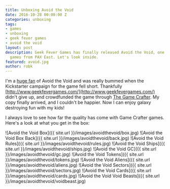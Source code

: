 ```yaml
---
title: Unboxing Avoid the Void
date: 2016-10-28 00:00:00 Z
categories: unboxing
tags:
- games
- unboxing
- geek fever games
- avoid the void
layout: post
description: Geek Fever Games has finally released Avoid the Void, one of my favorite
  games from PAX East. Let's look inside.
featured: avoid.jpg
author: robk
---
```


I'm a [huge fan](http://www.purplepawn.com/2016/04/pax-east-2016-avoid-the-void-by-geek-fever-games/) of Avoid the Void and was really bummed when the Kickstarter campaign for the game fell short. Thankfully [http://www.geekfevergames.com/](http://www.geekfevergames.com/) didn't give up, and crowdfunded the game through [The Game Crafter](https://www.thegamecrafter.com/games/avoid-the-void?). My copy finally arrived, and I couldn't be happier. Now I can enjoy galaxy destroying fun with my kids!

I always love to see how far the quality has come with Game Crafter games. Here's a look at what you get in the box:

![Avoid the Void Box]({{ site.url }}/images/avoidthevoid/box.jpg)
![Avoid the Void Box Back]({{ site.url }}/images/avoidthevoid/back.jpg)
![Avoid the Void Rules]({{ site.url }}/images/avoidthevoid/rules.jpg)
![Avoid the Void Ships]({{ site.url }}/images/avoidthevoid/ships.jpg)
![Avoid the Void GC]({{ site.url }}/images/avoidthevoid/gc.jpg)
![Avoid the Void Tokens]({{ site.url }}/images/avoidthevoid/tokens.jpg)
![Avoid the Void Aliens]({{ site.url }}/images/avoidthevoid/aliens.jpg)
![Avoid the Void Sectors]({{ site.url }}/images/avoidthevoid/sectors.jpg)
![Avoid the Void Cards]({{ site.url }}/images/avoidthevoid/cards.jpg)
![Avoid the Void Void Beasts]({{ site.url }}/images/avoidthevoid/voidbeast.jpg)
